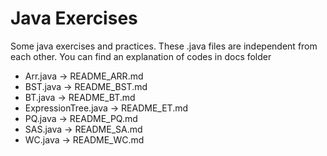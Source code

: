 # Java Exercises

Some java exercises and practices. These .java files are independent from each other. You can find an explanation of codes in docs folder
- Arr.java -> README_ARR.md
- BST.java -> README_BST.md
- BT.java -> README_BT.md
- ExpressionTree.java -> README_ET.md
- PQ.java -> README_PQ.md
- SAS.java -> README_SA.md
- WC.java -> README_WC.md
